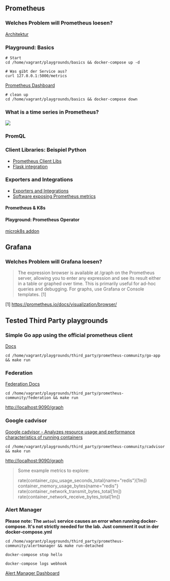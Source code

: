 ## Prometheus
### Welches Problem will Prometheus loesen?

[Architektur](architecture.md)

### Playground: Basics

```shell
# Start
cd /home/vagrant/playgrounds/basics && docker-compose up -d
```

```shell
# Was gibt der Service aus?
curl 127.0.0.1:5000/metrics
```

[Prometheus Dashboard](http://127.0.0.1:55055/graph)

```shell
# clean up
cd /home/vagrant/playgrounds/basics && docker-compose down
```

### What is a time series in Prometheus?

![](https://iximiuz.com/prometheus-metrics-labels-time-series/time-series-2000-opt.png)

### PromQL

### Client Libraries: Beispiel Python

* [Prometheus Client Libs](https://prometheus.io/docs/instrumenting/clientlibs/)
* [Flask integration](https://github.com/prometheus/client_python#flask)

### Exporters and Integrations

* [Exporters and Integrations](https://prometheus.io/docs/instrumenting/exporters/#exporters-and-integrations)
* [Software exposing Prometheus metrics](https://prometheus.io/docs/instrumenting/exporters/#software-exposing-prometheus-metrics)

#### Prometheus & K8s

#### Playground: Prometheus Operator

[microk8s addon](https://microk8s.io/docs/addons)

## Grafana

### Welches Problem will Grafana loesen?

> The expression browser is available at /graph on the Prometheus server, allowing you to enter any expression and see its result either in a table or graphed over time.
> This is primarily useful for ad-hoc queries and debugging. For graphs, use Grafana or Console templates. [1]

[1] https://prometheus.io/docs/visualization/browser/

## Tested Third Party playgrounds

### Simple Go app using the official prometheus client

[Docs](https://github.com/prometheus-community/prometheus-playground/tree/master/go-app)

```shell
cd /home/vagrant/playgrounds/third_party/prometheus-community/go-app && make run
```

### Federation

[Federation Docs](https://prometheus.io/docs/prometheus/latest/federation/)

```shell
cd /home/vagrant/playgrounds/third_party/prometheus-community/federation && make run
```
[http://localhost:9090/graph](http://localhost:9090/graph)


### Google cadvisor

[Google cadvisor - Analyzes resource usage and performance characteristics of running containers](https://github.com/google/cadvisor)

```shell
cd /home/vagrant/playgrounds/third_party/prometheus-community/cadvisor && make run
```
[http://localhost:9090/graph](http://localhost:9090/graph)

> Some example metrics to explore:
> 
> rate(container_cpu_usage_seconds_total{name="redis"}[1m])
> container_memory_usage_bytes{name="redis"}
> rate(container_network_transmit_bytes_total[1m])
> rate(container_network_receive_bytes_total[1m])

### Alert Manager

**Please note: The `amtool` service causes an error when running docker-compose. It's not strictly needed for the lab. Just comment it out in der docker-compose.yml**

```shell
cd /home/vagrant/playgrounds/third_party/prometheus-community/alertmanager && make run-detached
```

```shell
docker-compose stop hello
```

```shell
docker-compose logs webhook
```

[Alert Manager Dashboard](http://localhost:9093/)
